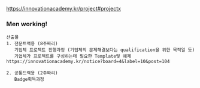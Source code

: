 https://innovationacademy.kr/project#projectx 
### Men working!
```
산출물
1. 전문트랙용 (8주짜리)
   기업체 프로젝트 진행과정 (기업체의 문제해결보다는 qualification을 위한 목적일 듯)
   기업체가 프로젝트를 구성하는데 필요한 Template및 예제  https://innovationacademy.kr/notice?board=4&label=10&post=104 
   
2. 공통드랙용 (2주짜리)
   Badge획득과정 

